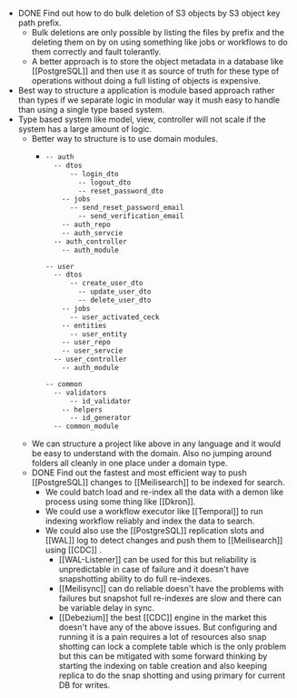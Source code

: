 - DONE Find out how to do bulk deletion of S3 objects by S3 object key path prefix.
	- Bulk deletions are only possible by listing the files by prefix and the deleting them on by on using something like jobs or workflows to do them correctly and fault tolerantly.
	- A better approach is to store the object metadata in a database like [[PostgreSQL]] and then use it as source of truth for these type of operations without doing a full listing of objects is expensive.
- Best way to structure a application is module based approach rather than types if we separate logic in modular way it mush easy to handle than using a single type based system.
- Type based system like model, view, controller will not scale if the system has a large amount of logic.
	- Better way to structure is to use domain modules.
		- ```markdown
		  -- auth
		  	-- dtos
		      	-- login_dto
		          -- logout_dto
		          -- reset_password_dto
		      -- jobs
		      	-- send_reset_password_email
		          -- send_verification_email
		      -- auth_repo
		      -- auth_servcie
		   	-- auth_controller
		      -- auth_module
		  
		  -- user
		  	-- dtos
		      	-- create_user_dto
		          -- update_user_dto
		          -- delete_user_dto
		      -- jobs
		      	-- user_activated_ceck
		      -- entities
		      	-- user_entity
		      -- user_repo
		      -- user_servcie
		   	-- user_controller
		      -- auth_module
		  
		  -- common
		  	-- validators
		      	-- id_validator
		      -- helpers
		      	-- id_generator
		  	-- common_module
		  ```
	- We can structure a project like above in any language and it would be easy to understand with the domain. Also no jumping around folders all cleanly in one place under a domain type.
	- DONE Find out the fastest and most efficient way to push [[PostgreSQL]] changes to [[Meilisearch]] to be indexed for search.
		- We could batch load and re-index all the data with a demon like process using some thing like [[Dkron]].
		- We could use a workflow executor like [[Temporal]] to run indexing workflow reliably and index the data to search.
		- We could also use the [[PostgreSQL]] replication slots and [[WAL]] log to detect changes and push them to [[Meilisearch]] using [[CDC]] .
			- [[WAL-Listener]] can be used for this but reliability is unpredictable in case of failure and it doesn't have snapshotting ability to do full re-indexes.
			- [[Meilisync]] can do reliable doesn't have the problems with failures but snapshot full re-indexes are slow and there can be variable delay in sync.
			- [[Debezium]] the best [[CDC]] engine in the market this doesn't have any of the above issues. But configuring and running it is a pain requires a lot of resources also snap shotting can lock a complete table which is the only problem but this can be mitigated with some forward thinking by starting the indexing on table creation and also keeping replica to do the snap shotting and using primary for current DB for writes.